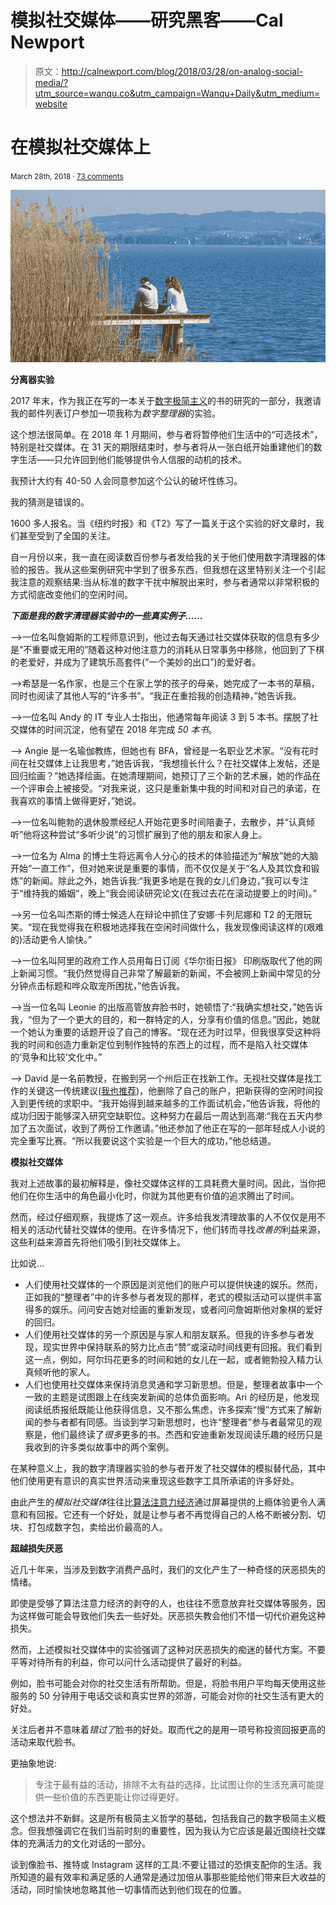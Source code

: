 # 模拟社交媒体——研究黑客——Cal Newport

> 原文：<http://calnewport.com/blog/2018/03/28/on-analog-social-media/?utm_source=wanqu.co&utm_campaign=Wanqu+Daily&utm_medium=website>



# 在模拟社交媒体上

<small>March 28th, 2018 · [73 comments](https://www.calnewport.com/blog/2018/03/28/on-analog-social-media/#comments)</small>

![](img/195913a9c341793b8c22fb16ed5d5741.png)

**分离器实验**

2017 年末，作为我正在写的一本关于[数字极简主义](https://calnewport.com/blog/2016/12/18/on-digital-minimalism/)的书的研究的一部分，我邀请我的邮件列表订户参加一项我称为*数字整理器*的实验。

这个想法很简单。在 2018 年 1 月期间，参与者将暂停他们生活中的“可选技术”，特别是社交媒体。在 31 天的期限结束时，参与者将从一张白纸开始重建他们的数字生活——只允许回到他们能够提供令人信服的动机的技术。

我预计大约有 40-50 人会同意参加这个公认的破坏性练习。

我的猜测是错误的。

1600 多人报名。当《纽约时报》和《T2》写了一篇关于这个实验的好文章时，我们甚至受到了全国的关注。

自一月份以来，我一直在阅读数百份参与者发给我的关于他们使用数字清理器的体验的报告。我从这些案例研究中学到了很多东西，但我想在这里特别关注一个引起我注意的观察结果:当从标准的数字干扰中解脱出来时，参与者通常以非常积极的方式彻底改变他们的空闲时间。

***下面是我的数字清理器实验中的一些真实例子……***

–>一位名叫詹姆斯的工程师意识到，他过去每天通过社交媒体获取的信息有多少是“不重要或无用的”随着这种对他注意力的消耗从日常事务中移除，他回到了下棋的老爱好，并成为了建筑乐高套件(“一个美妙的出口”)的爱好者。

–>希瑟是一名作家，也是三个在家上学的孩子的母亲，她完成了一本书的草稿，同时也阅读了其他人写的“许多书”。“我正在重拾我的创造精神，”她告诉我。

–>一位名叫 Andy 的 IT 专业人士指出，他通常每年阅读 3 到 5 本书。摆脱了社交媒体的时间沉淀，他有望在 2018 年完成 *50 本书*。

–> Angie 是一名瑜伽教练，但她也有 BFA，曾经是一名职业艺术家。“没有花时间在社交媒体上让我思考，”她告诉我，“我想擅长什么？在社交媒体上发帖，还是回归绘画？”她选择绘画。在她清理期间，她预订了三个新的艺术展，她的作品在一个评审会上被接受。“对我来说，这只是重新集中我的时间和对自己的承诺，在我喜欢的事情上做得更好，”她说。

–>一位名叫鲍勃的退休股票经纪人开始花更多时间陪妻子，去散步，并“认真倾听”他将这种尝试“多听少说”的习惯扩展到了他的朋友和家人身上。

–>一位名为 Alma 的博士生将远离令人分心的技术的体验描述为“解放”她的大脑开始“一直工作”，但对她来说是重要的事情，而不仅仅是关于“名人及其饮食和锻炼”的新闻。除此之外，她告诉我:“我更多地是在我的女儿们身边，”我可以专注于“维持我的婚姻”，晚上“我会阅读研究论文(在我过去花在滚动提要上的时间)。”

–>另一位名叫杰斯的博士候选人在辩论中抓住了安娜·卡列尼娜和 T2 的无限玩笑。“现在我觉得我在积极地选择我在空闲时间做什么，我发现像阅读这样的(艰难的)活动更令人愉快。”

–>一位名叫阿里的政府工作人员用每日订阅《华尔街日报》 印刷版取代了他的网上新闻习惯。“我仍然觉得自己非常了解最新的新闻，不会被网上新闻中常见的分分钟点击标题和哗众取宠所困扰，”他告诉我。

–>当一位名叫 Leonie 的出版高管放弃脸书时，她顿悟了:“我确实想社交，”她告诉我，“但为了一个更大的目的，和一群特定的人，分享有价值的信息。”因此，她就一个她认为重要的话题开设了自己的博客。“现在还为时过早，但我很享受这种将我的时间和创造力重新定位到制作独特的东西上的过程，而不是陷入社交媒体的‘竞争和比较’文化中。”

–> David 是一名前教授，在搬到另一个州后正在找新工作。无视社交媒体是找工作的关键这一传统建议([我也推荐](https://www.nytimes.com/2016/11/20/jobs/quit-social-media-your-career-may-depend-on-it.html?mtrref=www.google.com&gwh=D48B398E6794C295CB2F83550BE6018F&gwt=pay))，他删除了自己的账户，把新获得的空闲时间投入到更传统的求职中。“我开始得到越来越多的工作面试机会，”他告诉我，将他的成功归因于能够深入研究空缺职位。这种努力在最后一周达到高潮:“我在五天内参加了五次面试，收到了两份工作邀请。”他还参加了他正在写的一部年轻成人小说的完全重写比赛。“所以我要说这个实验是一个巨大的成功，”他总结道。

**模拟社交媒体**

我对上述故事的最初解释是，像社交媒体这样的工具耗费大量时间。因此，当你把他们在你生活中的角色最小化时，你就为其他更有价值的追求腾出了时间。

然而，经过仔细观察，我提炼了这一观点。许多给我发清理故事的人不仅仅是用不相关的活动代替社交媒体的使用。在许多情况下，他们转而寻找*改善的*利益来源，这些利益来源首先将他们吸引到社交媒体上。

比如说…

*   人们使用社交媒体的一个原因是浏览他们的账户可以提供快速的娱乐。然而，正如我的“整理者”中的许多参与者发现的那样，老式的模拟活动可以提供丰富得多的娱乐。问问安吉她对绘画的重新发现，或者问问詹姆斯他对象棋的爱好的回归。
*   人们使用社交媒体的另一个原因是与家人和朋友联系。但我的许多参与者发现，现实世界中保持联系的努力比点击“赞”或滚动时间线更有回报。我们看到这一点，例如，阿尔玛花更多的时间和她的女儿在一起，或者鲍勃投入精力认真倾听他的家人。
*   人们也使用社交媒体来保持消息灵通和学习新思想。但是，整理者故事中一个一致的主题是试图跟上在线突发新闻的总体负面影响。Ari 的经历是，他发现阅读纸质报纸既能让他获得信息，又不那么焦虑，许多探索“慢”方式来了解新闻的参与者都有同感。当谈到学习新思想时，也许“整理者”参与者最常见的观察是，他们最终读了*很多*更多的书。杰西和安迪重新发现阅读乐趣的经历只是我收到的许多类似故事中的两个案例。

在某种意义上，我的数字清理器实验的参与者开发了社交媒体的模拟替代品，其中他们使用更有意识的真实世界活动来重现这些数字工具所承诺的许多好处。

由此产生的*模拟社交媒体*往往比[算法注意力经济](https://calnewport.com/blog/2018/03/20/on-social-media-and-its-discontents/)通过屏幕提供的上瘾体验更令人满意和有回报。它还有一个好处，就是让参与者不再觉得自己的人格不断被分割、切块、打包成数字包，卖给出价最高的人。

**超越损失厌恶**

近几十年来，当涉及到数字消费产品时，我们的文化产生了一种奇怪的厌恶损失的情绪。

即使是受够了算法注意力经济的剥夺的人，也往往不愿意放弃社交媒体等服务，因为这样做可能会导致他们失去一些好处。厌恶损失教会他们不惜一切代价避免这种损失。

然而，上述模拟社交媒体中的实验强调了这种对厌恶损失的痴迷的替代方案。不要平等对待所有的利益，你可以问什么活动提供了最好的利益。

例如，脸书可能会对你的社交生活有所帮助。但是，将脸书用户平均每天使用这些服务的 50 分钟用于电话交谈和真实世界的郊游，可能会对你的社交生活有更大的好处。

关注后者并不意味着*错过了*脸书的好处。取而代之的是用一项号称投资回报更高的活动来取代脸书。

更抽象地说:

> 专注于最有益的活动，排除不太有益的选择，比试图让你的生活充满可能提供一些价值的东西更能让你过得更好。

这个想法并不新鲜。这是所有极简主义哲学的基础，包括我自己的数字极简主义概念。但我想强调它在我们当前时刻的重要性，因为我认为它应该是最近围绕社交媒体的充满活力的文化对话的一部分。

谈到像脸书、推特或 Instagram 这样的工具:不要让错过的恐惧支配你的生活。我所知道的最有效率和满足感的人通常是通过加倍从事那些能给他们带来巨大收益的活动，同时愉快地忽略其他一切事情而达到他们现在的位置。

